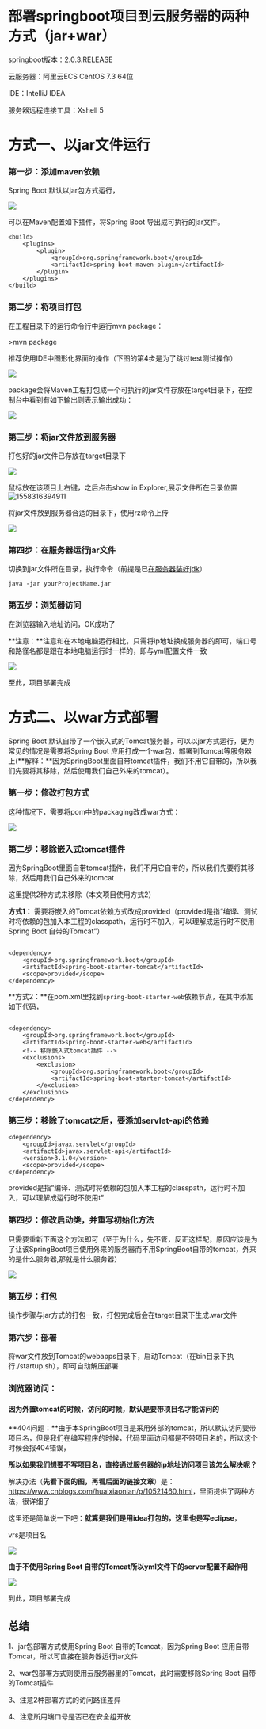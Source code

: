# 部署springboot项目到云服务器的两种方式（jar+war）

springboot版本：2.0.3.RELEASE

云服务器：阿里云ECS CentOS 7.3 64位

IDE：IntelliJ IDEA

服务器远程连接工具：Xshell 5

# 方式一、以jar文件运行

### 第一步：添加maven依赖

Spring Boot 默认以jar包方式运行，

![](https://javaalliance.oss-cn-shenzhen.aliyuncs.com/img/20190520092726.png)

可以在Maven配置如下插件，将Spring Boot 导出成可执行的jar文件。

```
<build>
	<plugins>   
		<plugin>
			<groupId>org.springframework.boot</groupId>
			<artifactId>spring-boot-maven-plugin</artifactId>
		</plugin>
	</plugins>
</build>
```

### 第二步：将项目打包

在工程目录下的运行命令行中运行mvn package：

\>mvn package

推荐使用IDE中图形化界面的操作（下图的第4步是为了跳过test测试操作）

![](https://javaalliance.oss-cn-shenzhen.aliyuncs.com/img/20190520093311.png)

package会将Maven工程打包成一个可执行的jar文件存放在target目录下，在控制台中看到有如下输出则表示输出成功：

![](https://javaalliance.oss-cn-shenzhen.aliyuncs.com/img/20190520093456.png)



### 第三步：将jar文件放到服务器

 打包好的jar文件已存放在target目录下

![](https://javaalliance.oss-cn-shenzhen.aliyuncs.com/img/20190520093719.png)

鼠标放在该项目上右键，之后点击show in Explorer,展示文件所在目录位置![1558316394911](C:\Users\19643\AppData\Roaming\Typora\typora-user-images\1558316394911.png)

将jar文件放到服务器合适的目录下，使用rz命令上传

![](https://javaalliance.oss-cn-shenzhen.aliyuncs.com/img/20190520125442.png)



### 第四步：在服务器运行jar文件

切换到jar文件所在目录，执行命令（前提是已[在服务器装好jdk](https://blog.csdn.net/weixin_39274753/article/details/80315256)）

```
java -jar yourProjectName.jar
```

### 第五步：浏览器访问

在浏览器输入地址访问，OK成功了

**注意：**注意和在本地电脑运行相比，只需将ip地址换成服务器的即可，端口号和路径名都是跟在本地电脑运行时一样的，即与yml配置文件一致

![](https://javaalliance.oss-cn-shenzhen.aliyuncs.com/img/20190520101005.png)

至此，项目部署完成



# 方式二、以war方式部署

Spring Boot 默认自带了一个嵌入式的Tomcat服务器，可以以jar方式运行，更为常见的情况是需要将Spring Boot 应用打成一个war包，部署到Tomcat等服务器上(**解释：**因为SpringBoot里面自带tomcat插件，我们不用它自带的，所以我们先要将其移除，然后使用我们自己外来的tomcat）。

### 第一步：修改打包方式

这种情况下，需要将pom中的packaging改成war方式：

![](https://javaalliance.oss-cn-shenzhen.aliyuncs.com/img/20190520101254.png)

### 第二步：移除嵌入式tomcat插件

因为SpringBoot里面自带tomcat插件，我们不用它自带的，所以我们先要将其移除，然后用我们自己外来的tomcat

这里提供2种方式来移除（本文项目使用方式2）

 **方式1：** 需要将嵌入的Tomcat依赖方式改成provided（provided是指“编译、测试时将依赖的包加入本工程的classpath，运行时不加入，可以理解成运行时不使用Spring Boot 自带的Tomcat”）

```

<dependency>
    <groupId>org.springframework.boot</groupId>
    <artifactId>spring-boot-starter-tomcat</artifactId>
    <scope>provided</scope>
</dependency>
```

 

**方式2：**在pom.xml里找到`spring-boot-starter-web`依赖节点，在其中添加如下代码，

```

<dependency>
    <groupId>org.springframework.boot</groupId>
    <artifactId>spring-boot-starter-web</artifactId>
    <!-- 移除嵌入式tomcat插件 -->
    <exclusions>
        <exclusion>
            <groupId>org.springframework.boot</groupId>
            <artifactId>spring-boot-starter-tomcat</artifactId>
        </exclusion>
    </exclusions>
</dependency>
```



### 第三步：移除了tomcat之后，要添加servlet-api的依赖

```
<dependency>
    <groupId>javax.servlet</groupId>
    <artifactId>javax.servlet-api</artifactId>
    <version>3.1.0</version>
    <scope>provided</scope>   
</dependency>
```

provided是指“编译、测试时将依赖的包加入本工程的classpath，运行时不加入，可以理解成运行时不使用t”



### 第四步：修改启动类，并重写初始化方法

只需要重新下面这个方法即可（至于为什么，先不管，反正这样配，原因应该是为了让该SpringBoot项目使用外来的服务器而不用SpringBoot自带的tomcat，外来的是什么服务器,那就是什么服务器）

![](https://javaalliance.oss-cn-shenzhen.aliyuncs.com/img/20190520123500.png)

### 第五步：打包

操作步骤与jar方式的打包一致，打包完成后会在target目录下生成.war文件

###  第六步：部署

将war文件放到Tomcat的webapps目录下，启动Tomcat（在bin目录下执行./startup.sh），即可自动解压部署

### 浏览器访问：

####  因为外置tomcat的时候，访问的时候，默认是要带项目名才能访问的

**404问题：**由于本SpringBoot项目是采用外部的tomcat，所以默认访问要带项目名，但是我们在编写程序的时候，代码里面访问都是不带项目名的，所以这个时候会报404错误，

**所以如果我们想要不写项目名，直接通过服务器的ip地址访问项目该怎么解决呢？**

解决办法（**先看下面的图，再看后面的链接文章**）是：<https://www.cnblogs.com/huaixiaonian/p/10521460.html>，里面提供了两种方法，很详细了

这里还是简单说一下吧：**就算是我们是用idea打包的，这里也是写eclipse**，

vrs是项目名

![](https://javaalliance.oss-cn-shenzhen.aliyuncs.com/img/20190520124328.png)



**由于不使用Spring Boot 自带的Tomcat所以yml文件下的server配置不起作用**

![](https://javaalliance.oss-cn-shenzhen.aliyuncs.com/img/20190520125037.png)

到此，项目部署完成

##  总结

1、jar包部署方式使用Spring Boot 自带的Tomcat，因为Spring Boot 应用自带Tomcat，所以可直接在服务器运行jar文件

2、war包部署方式则使用云服务器里的Tomcat，此时需要移除Spring Boot 自带的Tomcat插件

3、注意2种部署方式的访问路径差异

4、注意所用端口号是否已在安全组开放
